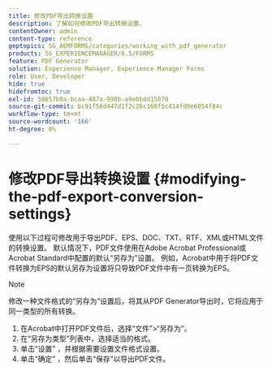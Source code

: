 ```yaml
---
title: 修改PDF导出转换设置
description: 了解如何修改PDF导出转换设置。
contentOwner: admin
content-type: reference
geptopics: SG_AEMFORMS/categories/working_with_pdf_generator
products: SG_EXPERIENCEMANAGER/6.5/FORMS
feature: PDF Generator
solution: Experience Manager, Experience Manager Forms
role: User, Developer
hide: true
hidefromtoc: true
exl-id: 58657b0a-bcaa-487a-998b-a9ebbdd15870
source-git-commit: bc91f56d447d1f2c26c160f5c414fd0e6054f84c
workflow-type: tm+mt
source-wordcount: '166'
ht-degree: 0%

---
```


# 修改PDF导出转换设置 {#modifying-the-pdf-export-conversion-settings}

使用以下过程可修改用于导出PDF、EPS、DOC、TXT、RTF、XML或HTML文件的转换设置。 默认情况下，PDF文件使用在Adobe Acrobat Professional或Acrobat Standard中配置的默认“另存为”设置。 例如，Acrobat中用于将PDF文件转换为EPS的默认另存为设置将只导致PDF文件中有一页转换为EPS。

>[!NOTE]
>
>修改一种文件格式的“另存为”设置后，将其从PDF Generator导出时，它将应用于同一类型的所有转换。

1. 在Acrobat中打开PDF文件后，选择“文件”>“另存为”。
1. 在“另存为类型”列表中，选择适当的格式。
1. 单击“设置” ，并根据需要设置文件格式设置。
1. 单击“确定” ，然后单击“保存”以导出PDF文件。
